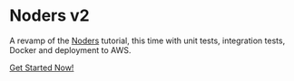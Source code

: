 # Noders v2

A revamp of the [Noders](/ultimagriever/noders) tutorial, this time with
unit tests, integration tests, Docker and deployment to AWS.

[Get Started Now!](/ultimaagriever/noders/wiki)

